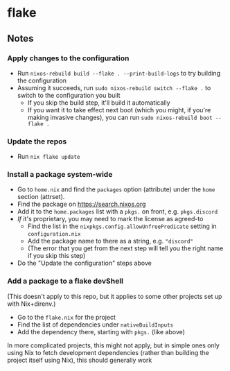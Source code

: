 # flake

## Notes

### Apply changes to the configuration

- Run `nixos-rebuild build --flake . --print-build-logs` to try building the configuration
- Assuming it succeeds, run `sudo nixos-rebuild switch --flake .` to switch to the configuration you built
  - If you skip the build step, it'll build it automatically
  - If you want it to take effect next boot (which you might, if you're making invasive changes), you can run `sudo nixos-rebuild boot --flake .`

### Update the repos

- Run `nix flake update`

### Install a package system-wide

- Go to `home.nix` and find the `packages` option (attribute) under the `home` section (attrset).
- Find the package on https://search.nixos.org
- Add it to the `home.packages` list with a `pkgs.` on front, e.g. `pkgs.discord`
- *If* it's proprietary, you may need to mark the license as agreed-to
  - Find the list in the `nixpkgs.config.allowUnfreePredicate` setting in `configuration.nix`
  - Add the package name to there as a string, e.g. `"discord"`
  - (The error that you get from the next step will tell you the right name if you skip this step)
- Do the "Update the configuration" steps above

### Add a package to a flake devShell

(This doesn't apply to this repo, but it applies to some other projects set up with Nix+direnv.)

- Go to the `flake.nix` for the project
- Find the list of dependencies under `nativeBuildInputs`
- Add the dependency there, starting with `pkgs.` (like above)

In more complicated projects, this might not apply, but in simple ones only using Nix to fetch development dependencies (rather than building the project itself using Nix), this should generally work

